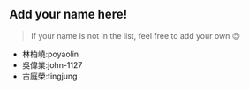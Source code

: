 ## Add your name here!
> If your name is not in the list, feel free to add your own 😌
- 林柏嶢:poyaolin 
- 吳偉業:john-1127
- 古庭榮:tingjung
